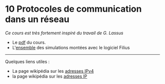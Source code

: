 # 10 Protocoles de communication dans un réseau

*Ce cours est très fortement inspiré du travail de G. Lassus*

* Le [pdf](https://github.com/NaturelEtChaud/NSI-Premiere/blob/main/10%20Protocoles%20de%20communication/premi%C3%A8re_NSI10_ProtocoleCommunication.pdf) du cours.
* L'[ensemble](https://github.com/NaturelEtChaud/NSI-Premiere/tree/main/10%20Protocoles%20de%20communication/filius) des simulations montées avec le logiciel Filius

---

Quelques liens utiles :
* La page wikipédia sur les [adresses IPv4](https://fr.wikipedia.org/wiki/IPv4)
* la page wikipédia sur les [adresses IP](https://fr.wikipedia.org/wiki/Adresse_IP)
